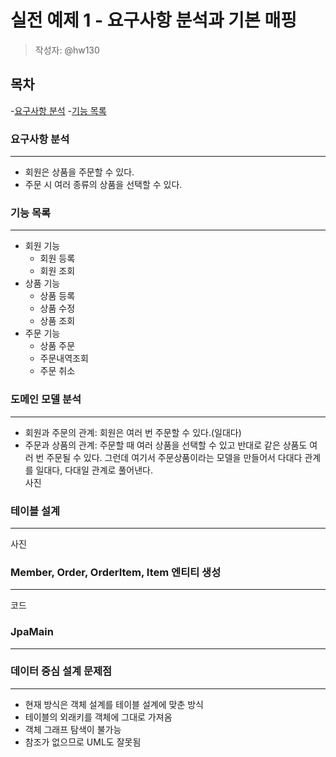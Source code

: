 # 실전 예제 1 - 요구사항 분석과 기본 매핑
> 작성자: @hw130

## 목차
-[요구사항 분석](요구사항-분석)
-[기능 목록](기능-목록)

### 요구사항 분석
---
- 회원은 상품을 주문할 수 있다.  
- 주문 시 여러 종류의 상품을 선택할 수 있다.  


### 기능 목록
---
- 회원 기능  
  - 회원 등록  
  - 회원 조회  
- 상품 기능  
  - 상품 등록  
  - 상품 수정  
  - 상품 조회  
- 주문 기능  
  - 상품 주문  
  - 주문내역조회  
  - 주문 취소  
 

### 도메인 모델 분석
---
- 회원과 주문의 관계: 회원은 여러 번 주문할 수 있다.(일대다)  
- 주문과 상품의 관계: 주문할 때 여러 상품을 선택할 수 있고 반대로 같은 상품도 여러 번 주문될 수 있다. 그런데 여기서 주문상품이라는 모델을 만들어서 다대다 관계를 일대다, 다대일 관계로 풀어낸다.  
사진  


### 테이블 설계
---
사진  


### Member, Order, OrderItem, Item 엔티티 생성
---
코드  


### JpaMain
---


### 데이터 중심 설계 문제점
---
- 현재 방식은 객체 설계를 테이블 설계에 맞춘 방식  
- 테이블의 외래키를 객체에 그대로 가져옴  
- 객체 그래프 탐색이 불가능  
- 참조가 없으므로 UML도 잘못됨  
